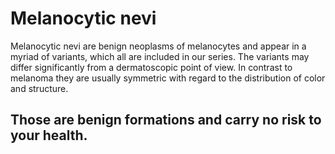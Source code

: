 # Melanocytic nevi

Melanocytic nevi are benign neoplasms of melanocytes and appear in a myriad of variants, which all are
included in our series. The variants may differ significantly from a dermatoscopic point of view. In
contrast to melanoma they are usually symmetric with regard to the distribution of color and structure.

## Those are benign formations and carry no risk to your health.
